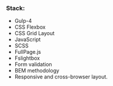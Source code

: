### Stack:
* Gulp-4
* CSS Flexbox
* CSS Grid Layout
* JavaScript
* SCSS
* FullPage.js
* Fslightbox
* Form validation
* BEM methodology
* Responsive and cross-browser layout.

